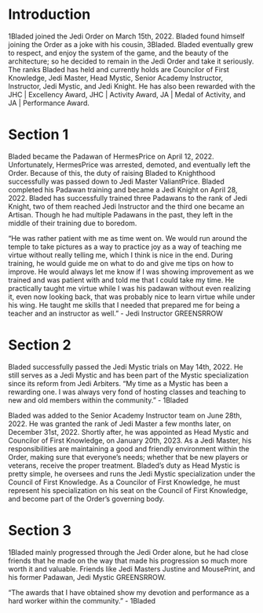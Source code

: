 # Introduction

1Bladed joined the Jedi Order on March 15th, 2022.
Bladed found himself joining the Order as a joke with his cousin, 3Bladed.
Bladed eventually grew to respect, and enjoy the system of the game, and the beauty of the architecture; so he decided to remain in the Jedi Order and take it seriously.
The ranks Bladed has held and currently holds are Councilor of First Knowledge, Jedi Master, Head Mystic, Senior Academy Instructor, Instructor, Jedi Mystic, and Jedi Knight.
He has also been rewarded with the JHC | Excellency Award, JHC | Activity Award, JA | Medal of Activity, and JA | Performance Award.

# Section 1

Bladed became the Padawan of HermesPrice on April 12, 2022.
Unfortunately, HermesPrice was arrested, demoted, and eventually left the Order.
Because of this, the duty of raising Bladed to Knighthood successfully was passed down to Jedi Master ValiantPrice.
Bladed completed his Padawan training and became a Jedi Knight on April 28, 2022.
Bladed has successfully trained three Padawans to the rank of Jedi Knight, two of them reached Jedi Instructor and the third one became an Artisan.
Though he had multiple Padawans in the past, they left in the middle of their training due to boredom.

“He was rather patient with me as time went on.
We would run around the temple to take pictures as a way to practice joy as a way of teaching me virtue without really telling me, which I think is nice in the end.
During training, he would guide me on what to do and give me tips on how to improve.
He would always let me know if I was showing improvement as we trained and was patient with and told me that I could take my time.
He practically taught me virtue while I was his padawan without even realizing it, even now looking back, that was probably nice to learn virtue while under his wing.
He taught me skills that I needed that prepared me for being a teacher and an instructor as well.” - Jedi Instructor GREENSRROW

# Section 2

Bladed successfully passed the Jedi Mystic trials on May 14th, 2022.
He still serves as a Jedi Mystic and has been part of the Mystic specialization since its reform from Jedi Arbiters.
“My time as a Mystic has been a rewarding one.
I was always very fond of hosting classes and teaching to new and old members within the community.” - 1Bladed

Bladed was added to the Senior Academy Instructor team on June 28th, 2022.
He was granted the rank of Jedi Master a few months later, on December 31st, 2022.
Shortly after, he was appointed as Head Mystic and Councilor of First Knowledge, on January 20th, 2023.
As a Jedi Master, his responsibilities are maintaining a good and friendly environment within the Order, making sure that everyone’s needs; whether that be new players or veterans, receive the proper treatment.
Bladed’s duty as Head Mystic is pretty simple, he oversees and runs the Jedi Mystic specialization under the Council of First Knowledge.
As a Councilor of First Knowledge, he must represent his specialization on his seat on the Council of First Knowledge, and become part of the Order’s governing body.

# Section 3

1Bladed mainly progressed through the Jedi Order alone, but he had close friends that he made on the way that made his progression so much more worth it and valuable.
Friends like Jedi Masters Justine and MousePrint, and his former Padawan, Jedi Mystic GREENSRROW.

“The awards that I have obtained show my devotion and performance as a hard worker within the community.” - 1Bladed

